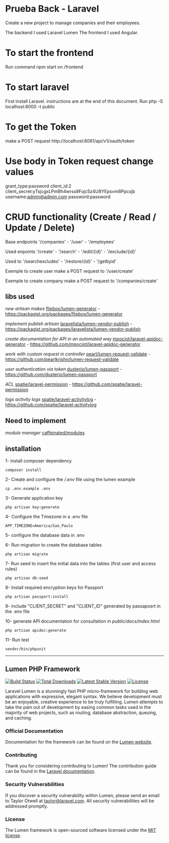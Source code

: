 # Prueba Back - Laravel 
Create a new project to manage companies and their employees. 

The backend I used Laravel Lumen
The frontend I used Angular.

# To start the frontend
Run command npm start on /frontend 

# To start laravel
First install Laravel. instructions are at the end of this document.
Run php -S localhost:8000 -t public


# To get the Token 
make a POST request
http://localhost:8081/api/v1/oauth/token

# Use body in Token request change values
grant_type:password
client_id:2
client_secret:yTsjcgxLPmBh4wrss8Fojc5z4U8YEpsvm8Ppcsjb
username:admin@admin.com
password:password


# CRUD functionality (Create / Read / Update / Delete) 


Base endpoints  '/companies' - '/user' - '/employees'

Used enpoints  '/create' - '/search' - '/edit/{id}' - '/exclude/{id}' 

Used to '/searchexcludes' - '/restore/{id}' - '/getbyid'

Exemple to create user 
make a POST request to '/user/create'

Exemple to create company
make a POST request to '/companies/create'

## libs used
*new artisan makes*
[flipbox/lumen-generator](https://packagist.org/packages/flipbox/lumen-generator) - https://packagist.org/packages/flipbox/lumen-generator

*implement publish artisan*
[laravelista/lumen-vendor-publish](https://packagist.org/packages/laravelista/lumen-vendor-publish) - https://packagist.org/packages/laravelista/lumen-vendor-publish

 *create documentation for API in an automated way*
[mpociot/laravel-apidoc-generator](https://github.com/mpociot/laravel-apidoc-generator) - https://github.com/mpociot/laravel-apidoc-generator

*work with custom request in controller*
[pearl/lumen-request-validate](https://github.com/pearlkrishn/lumen-request-validate) - https://github.com/pearlkrishn/lumen-request-validate

*user authentication via token*
[dusterio/lumen-passport](https://github.com/dusterio/lumen-passport) - https://github.com/dusterio/lumen-passport

*ACL*
[spatie/laravel-permission](https://github.com/spatie/laravel-permission) - https://github.com/spatie/laravel-permission

*logs activity logs*
[spatie/laravel-activitylog](https://github.com/spatie/laravel-activitylog) - https://github.com/spatie/laravel-activitylog

## Need to implement
*module manager*
[caffeinated/modules](https://github.com/caffeinated/modules)


## installation

1- install composer dependency
~~~console
composer install
~~~

2- Create and configure the */.env* file using the lumen example
~~~console
cp .env.example .env
~~~

3- Generate application key
~~~console
php artisan key:generate
~~~

4- Configure the Timezone in a .env file
~~~env
APP_TIMEZONE=America/Sao_Paulo
~~~

5- configure the database data in .env

6- Run migration to create the database tables
~~~console
php artisan migrate
~~~

7- Run seed to insert the initial data into the tables (first user and access rules)
~~~console
php artisan db:seed
~~~

8- Install required encryption keys for Passport
~~~console
php artisan passport:install
~~~

9- include "CLIENT_SECRET" and "CLIENT_ID" generated by passaposrt in the .env file

10- generate API documentation for consultation in *public/docs/index.html*
~~~console
php artisan apidoc:generate
~~~

11- Run test
~~~console
vendor/bin/phpunit
~~~


---
## Lumen PHP Framework

[![Build Status](https://travis-ci.org/laravel/lumen-framework.svg)](https://travis-ci.org/laravel/lumen-framework)
[![Total Downloads](https://poser.pugx.org/laravel/lumen-framework/d/total.svg)](https://packagist.org/packages/laravel/lumen-framework)
[![Latest Stable Version](https://poser.pugx.org/laravel/lumen-framework/v/stable.svg)](https://packagist.org/packages/laravel/lumen-framework)
[![License](https://poser.pugx.org/laravel/lumen-framework/license.svg)](https://packagist.org/packages/laravel/lumen-framework)

Laravel Lumen is a stunningly fast PHP micro-framework for building web applications with expressive, elegant syntax. We believe development must be an enjoyable, creative experience to be truly fulfilling. Lumen attempts to take the pain out of development by easing common tasks used in the majority of web projects, such as routing, database abstraction, queuing, and caching.

### Official Documentation

Documentation for the framework can be found on the [Lumen website](https://lumen.laravel.com/docs).

### Contributing

Thank you for considering contributing to Lumen! The contribution guide can be found in the [Laravel documentation](https://laravel.com/docs/contributions).

### Security Vulnerabilities

If you discover a security vulnerability within Lumen, please send an email to Taylor Otwell at taylor@laravel.com. All security vulnerabilities will be addressed promptly.

### License

The Lumen framework is open-sourced software licensed under the [MIT license](https://opensource.org/licenses/MIT).